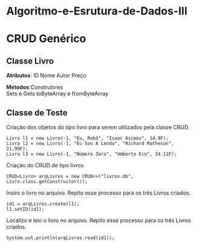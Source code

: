 # Algoritmo-e-Esrutura-de-Dados-III
# CRUD Genérico

## Classe Livro
**Atributos**: ID
               Nome
               Autor
               Preço   
           
**Métodos**:Construtores          
            Sets e Gets
            toByteArray e fromByteArray
           
## Classe de Teste
Criação dos objetos do tipo livro para serem utilizados pela classe CRUD.
```
Livro l1 = new Livro(-1, "Eu, Robô", "Isaac Asimov", 14.9F);
Livro l2 = new Livro(-1, "Eu Sou A Lenda", "Richard Matheson", 21.99F);
Livro l3 = new Livro(-1, "Número Zero", "Umberto Eco", 34.11F);
```

Criação do CRUD de tipo livros
```
CRUD<Livro> arqLivros = new CRUD<>("livros.db", Livro.class.getConstructor());
```

Insiro o livro no arquivo. Repito esse processo para os três Livros criados.
```
id1 = arqLivros.create(l1); 
l1.setID(id1);
```
Localizo e leio o livro no arquivo. Repito esse processo para os três Livros criados.
```
System.out.println(arqLivros.read(id1));
```

